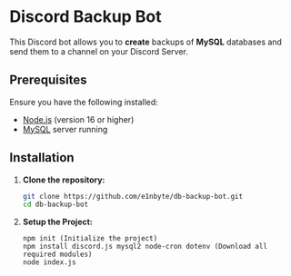 # Discord Backup Bot

This Discord bot allows you to **create** backups of **MySQL** databases and send them to a channel on your Discord Server.

## Prerequisites

Ensure you have the following installed:

- [Node.js](https://nodejs.org/) (version 16 or higher)
- [MySQL](https://www.mysql.com/) server running

## Installation

1. **Clone the repository:**
   ```bash
   git clone https://github.com/e1nbyte/db-backup-bot.git
   cd db-backup-bot

2. **Setup the Project:**
    ```
    npm init (Initialize the project)
    npm install discord.js mysql2 node-cron dotenv (Download all required modules)
    node index.js
    ```
